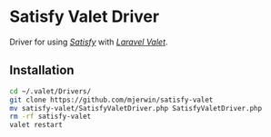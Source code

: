 # Satisfy Valet Driver
Driver for using [*Satisfy*](https://github.com/ludofleury/satisfy) with [*Laravel Valet*](https://github.com/laravel/valet).

## Installation
```bash
cd ~/.valet/Drivers/
git clone https://github.com/mjerwin/satisfy-valet
mv satisfy-valet/SatisfyValetDriver.php SatisfyValetDriver.php
rm -rf satisfy-valet
valet restart
```
